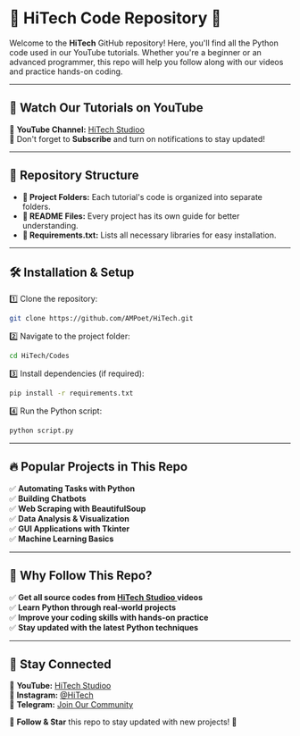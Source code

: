 # 📌 HiTech Code Repository 🚀  

Welcome to the **HiTech** GitHub repository! Here, you'll find all the Python code used in our YouTube tutorials. Whether you're a beginner or an advanced programmer, this repo will help you follow along with our videos and practice hands-on coding.  

---

## 🔗 Watch Our Tutorials on YouTube  
🎥 **YouTube Channel:** [HiTech Studioo](https://www.youtube.com/@HiTechStudioo)  
📢 Don't forget to **Subscribe** and turn on notifications to stay updated!  

---

## 📂 Repository Structure  

- **📁 Project Folders:** Each tutorial's code is organized into separate folders.  
- **📜 README Files:** Every project has its own guide for better understanding.  
- **📄 Requirements.txt:** Lists all necessary libraries for easy installation.  

---

## 🛠 Installation & Setup  

1️⃣ Clone the repository:  
```bash
git clone https://github.com/AMPoet/HiTech.git
```
2️⃣ Navigate to the project folder:  
```bash
cd HiTech/Codes
```
3️⃣ Install dependencies (if required):  
```bash
pip install -r requirements.txt
```
4️⃣ Run the Python script:  
```bash
python script.py
```

---

## 🔥 Popular Projects in This Repo  

✅ **Automating Tasks with Python**  
✅ **Building Chatbots**  
✅ **Web Scraping with BeautifulSoup**  
✅ **Data Analysis & Visualization**  
✅ **GUI Applications with Tkinter**  
✅ **Machine Learning Basics**  

---

## 🎯 Why Follow This Repo?  

✅ **Get all source codes from [HiTech Studioo ](https://linktw.in/AYOmVb)videos**  
✅ **Learn Python through real-world projects**  
✅ **Improve your coding skills with hands-on practice**  
✅ **Stay updated with the latest Python techniques**  

---

## 📢 Stay Connected  

🔗 **YouTube:** [HiTech Studioo](https://linktw.in/AYOmVb)  
📌 **Instagram:** [@HiTech](https://www.instagram.com/hitechpython)  
💬 **Telegram:** [Join Our Community](https://t.me/HiTech_Codes)  

🔔 **Follow & Star** this repo to stay updated with new projects! 🚀  
```
